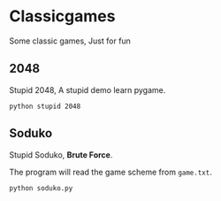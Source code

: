 # Classicgames

Some classic games, Just for fun

## 2048

Stupid 2048, A stupid demo learn pygame.

```
python stupid 2048
```

## Soduko

Stupid Soduko, **Brute Force**.

The program will read the game scheme from `game.txt`. 

```
python soduko.py
```
